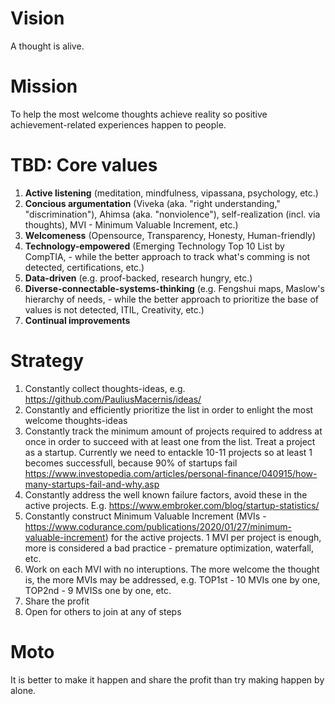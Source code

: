 # Vision

A thought is alive. 


# Mission

To help the most welcome thoughts achieve reality so positive achievement-related experiences happen to people.  


# TBD: Core values

1. **Active listening** (meditation, mindfulness, vipassana, psychology, etc.)
2. **Concious argumentation** (Viveka (aka. "right understanding," "discrimination"), Ahimsa (aka. "nonviolence"), self-realization (incl. via thoughts), MVI - Minimum Valuable Increment, etc.)
3. **Welcomeness** (Opensource, Transparency, Honesty, Human-friendly)
4. **Technology-empowered** (Emerging Technology Top 10 List by CompTIA, - while the better approach to track what's comming is not detected, certifications, etc.)
5. **Data-driven** (e.g. proof-backed, research hungry, etc.)
6. **Diverse-connectable-systems-thinking** (e.g. Fengshui maps, Maslow's hierarchy of needs, - while the better approach to prioritize the base of values is not detected, ITIL, Creativity, etc.)
7. **Continual improvements**



# Strategy

1. Constantly collect thoughts-ideas, e.g. https://github.com/PauliusMacernis/ideas/
2. Constantly and efficiently prioritize the list in order to enlight the most welcome thoughts-ideas
3. Constantly track the minimum amount of projects required to address at once in order to succeed with at least one from the list. Treat a project as a startup. Currently we need to entackle 10-11 projects so at least 1 becomes successfull, because 90% of startups fail https://www.investopedia.com/articles/personal-finance/040915/how-many-startups-fail-and-why.asp
4. Constantly address the well known failure factors, avoid these in the active projects. E.g. https://www.embroker.com/blog/startup-statistics/
5. Constantly construct Minimum Valuable Increment (MVIs - https://www.codurance.com/publications/2020/01/27/minimum-valuable-increment) for the active projects. 1 MVI per project is enough, more is considered a bad practice - premature optimization, waterfall, etc.
6. Work on each MVI with no interuptions. The more welcome the thought is, the more MVIs may be addressed, e.g. TOP1st - 10 MVIs one by one, TOP2nd - 9 MVISs one by one, etc.
7. Share the profit
8. Open for others to join at any of steps


# Moto

It is better to make it happen and share the profit than try making happen by alone.
